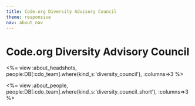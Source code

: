 ```yaml
---
title: Code.org Diversity Advisory Council
theme: responsive
nav: about_nav
---
```

# Code.org Diversity Advisory Council

<%= view :about_headshots, people:DB[:cdo_team].where(kind_s:'diversity_council'), :columns=>3 %>

<%= view :about_people, people:DB[:cdo_team].where(kind_s:'diversity_council_short'), :columns=>3 %>
